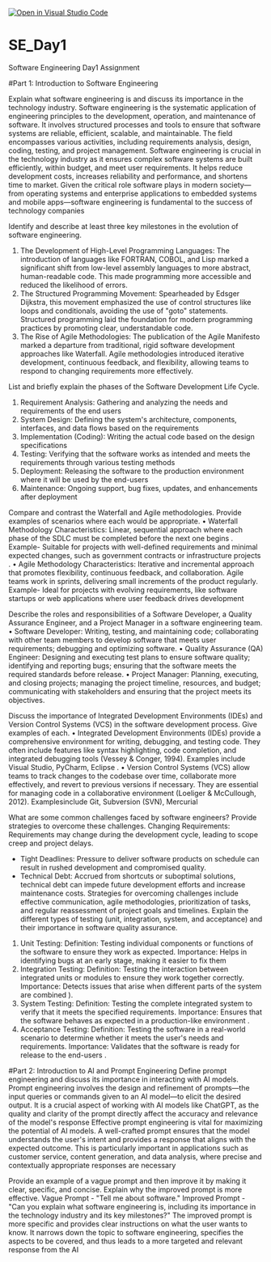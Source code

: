 [![Open in Visual Studio Code](https://classroom.github.com/assets/open-in-vscode-2e0aaae1b6195c2367325f4f02e2d04e9abb55f0b24a779b69b11b9e10269abc.svg)](https://classroom.github.com/online_ide?assignment_repo_id=15569070&assignment_repo_type=AssignmentRepo)
# SE_Day1
Software Engineering Day1 Assignment

#Part 1: Introduction to Software Engineering

Explain what software engineering is and discuss its importance in the technology industry.
Software engineering is the systematic application of engineering principles to the development, operation, and maintenance of software. It involves structured processes and tools to ensure that software systems are reliable, efficient, scalable, and maintainable. The field encompasses various activities, including requirements analysis, design, coding, testing, and project management. Software engineering is crucial in the technology industry as it ensures complex software systems are built efficiently, within budget, and meet user requirements. It helps reduce development costs, increases reliability and performance, and shortens time to market. Given the critical role software plays in modern society—from operating systems and enterprise applications to embedded systems and mobile apps—software engineering is fundamental to the success of technology companies  

Identify and describe at least three key milestones in the evolution of software engineering.
1.	The Development of High-Level Programming Languages:
The introduction of languages like FORTRAN, COBOL, and Lisp marked a significant shift from low-level assembly languages to more abstract, human-readable code. This made programming more accessible and reduced the likelihood of errors.
2.	The Structured Programming Movement:
Spearheaded by Edsger Dijkstra, this movement emphasized the use of control structures like loops and conditionals, avoiding the use of "goto" statements. Structured programming laid the foundation for modern programming practices by promoting clear, understandable code.
3.	The Rise of Agile Methodologies:
The publication of the Agile Manifesto marked a departure from traditional, rigid software development approaches like Waterfall. Agile methodologies introduced iterative development, continuous feedback, and flexibility, allowing teams to respond to changing requirements more effectively.


List and briefly explain the phases of the Software Development Life Cycle.
1.	Requirement Analysis: Gathering and analyzing the needs and requirements of the end users 
2.	System Design: Defining the system's architecture, components, interfaces, and data flows based on the requirements 
3.	Implementation (Coding): Writing the actual code based on the design specifications
4.	Testing: Verifying that the software works as intended and meets the requirements through various testing methods 
5.	Deployment: Releasing the software to the production environment where it will be used by the end-users 
6.	Maintenance: Ongoing support, bug fixes, updates, and enhancements after deployment

Compare and contrast the Waterfall and Agile methodologies. Provide examples of scenarios where each would be appropriate.
•	Waterfall Methodology
Characteristics: Linear, sequential approach where each phase of the SDLC must be completed before the next one begins .
Example- Suitable for projects with well-defined requirements and minimal expected changes, such as government contracts or infrastructure projects .
•	Agile Methodology
Characteristics: Iterative and incremental approach that promotes flexibility, continuous feedback, and collaboration. Agile teams work in sprints, delivering small increments of the product regularly.
Example- Ideal for projects with evolving requirements, like software startups or web applications where user feedback drives development 

Describe the roles and responsibilities of a Software Developer, a Quality Assurance Engineer, and a Project Manager in a software engineering team.
•	Software Developer: Writing, testing, and maintaining code; collaborating with other team members to develop software that meets user requirements; debugging and optimizing software.
•	Quality Assurance (QA) Engineer: Designing and executing test plans to ensure software quality; identifying and reporting bugs; ensuring that the software meets the required standards before release.
•	Project Manager: Planning, executing, and closing projects; managing the project timeline, resources, and budget; communicating with stakeholders and ensuring that the project meets its objectives.

Discuss the importance of Integrated Development Environments (IDEs) and Version Control Systems (VCS) in the software development process. Give examples of each.
•	Integrated Development Environments (IDEs) provide a comprehensive environment for writing, debugging, and testing code. They often include features like syntax highlighting, code completion, and integrated debugging tools (Vessey & Conger, 1994).
Examples include Visual Studio, PyCharm, Eclipse .
•	Version Control Systems (VCS) allow teams to track changes to the codebase over time, collaborate more effectively, and revert to previous versions if necessary. They are essential for managing code in a collaborative environment (Loeliger & McCullough, 2012).
Examplesinclude Git, Subversion (SVN), Mercurial 

What are some common challenges faced by software engineers? Provide strategies to overcome these challenges.
Changing Requirements: Requirements may change during the development cycle,
leading to scope creep and project delays.
 - Tight Deadlines: Pressure to deliver software products on schedule can result in rushed
development and compromised quality.
 - Technical Debt: Accrued from shortcuts or suboptimal solutions, technical debt can
impede future development efforts and increase maintenance costs.
 Strategies for overcoming challenges include
effective communication, agile methodologies, prioritization of tasks, and regular
reassessment of project goals and timelines.
Explain the different types of testing (unit, integration, system, and acceptance) and their importance in software quality assurance.
1.	Unit Testing:
Definition: Testing individual components or functions of the software to ensure they work as expected.
Importance: Helps in identifying bugs at an early stage, making it easier to fix them 
2.	Integration Testing:
Definition: Testing the interaction between integrated units or modules to ensure they work together correctly.
Importance: Detects issues that arise when different parts of the system are combined ).
3.	System Testing:
Definition: Testing the complete integrated system to verify that it meets the specified requirements.
Importance: Ensures that the software behaves as expected in a production-like environment .
4.	Acceptance Testing:
Definition: Testing the software in a real-world scenario to determine whether it meets the user's needs and requirements.
Importance: Validates that the software is ready for release to the end-users .


#Part 2: Introduction to AI and Prompt Engineering
Define prompt engineering and discuss its importance in interacting with AI models.
Prompt engineering involves the design and refinement of prompts—the input queries or commands given to an AI model—to elicit the desired output. It is a crucial aspect of working with AI models like ChatGPT, as the quality and clarity of the prompt directly affect the accuracy and relevance of the model's response Effective prompt engineering is vital for maximizing the potential of AI models. A well-crafted prompt ensures that the model understands the user's intent and provides a response that aligns with the expected outcome. This is particularly important in applications such as customer service, content generation, and data analysis, where precise and contextually appropriate responses are necessary 

Provide an example of a vague prompt and then improve it by making it clear, specific, and concise. Explain why the improved prompt is more effective.
Vague Prompt -  "Tell me about software."
Improved Prompt - "Can you explain what software engineering is, including its importance in the technology industry and its key milestones?"
The improved prompt is more specific and provides clear instructions on what the user wants to know. It narrows down the topic to software engineering, specifies the aspects to be covered, and thus leads to a more targeted and relevant response from the AI 
